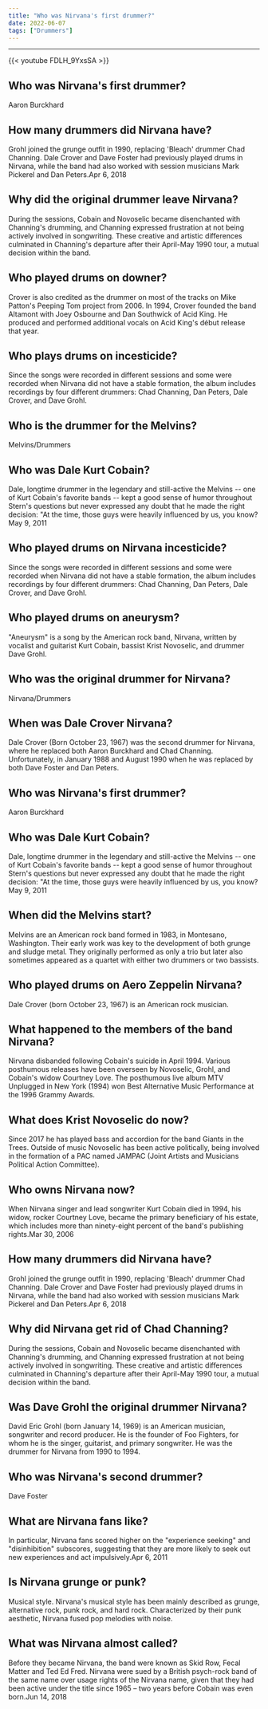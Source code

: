 ```yaml
---
title: "Who was Nirvana's first drummer?"
date: 2022-06-07
tags: ["Drummers"]
---
```


---
{{< youtube FDLH_9YxsSA >}}
## Who was Nirvana's first drummer?
Aaron Burckhard

## How many drummers did Nirvana have?
Grohl joined the grunge outfit in 1990, replacing 'Bleach' drummer Chad Channing. Dale Crover and Dave Foster had previously played drums in Nirvana, while the band had also worked with session musicians Mark Pickerel and Dan Peters.Apr 6, 2018

## Why did the original drummer leave Nirvana?
During the sessions, Cobain and Novoselic became disenchanted with Channing's drumming, and Channing expressed frustration at not being actively involved in songwriting. These creative and artistic differences culminated in Channing's departure after their April-May 1990 tour, a mutual decision within the band.

## Who played drums on downer?
Crover is also credited as the drummer on most of the tracks on Mike Patton's Peeping Tom project from 2006. In 1994, Crover founded the band Altamont with Joey Osbourne and Dan Southwick of Acid King. He produced and performed additional vocals on Acid King's début release that year.

## Who plays drums on incesticide?
Since the songs were recorded in different sessions and some were recorded when Nirvana did not have a stable formation, the album includes recordings by four different drummers: Chad Channing, Dan Peters, Dale Crover, and Dave Grohl.

## Who is the drummer for the Melvins?
Melvins/Drummers

## Who was Dale Kurt Cobain?
Dale, longtime drummer in the legendary and still-active the Melvins -- one of Kurt Cobain's favorite bands -- kept a good sense of humor throughout Stern's questions but never expressed any doubt that he made the right decision: "At the time, those guys were heavily influenced by us, you know?May 9, 2011

## Who played drums on Nirvana incesticide?
Since the songs were recorded in different sessions and some were recorded when Nirvana did not have a stable formation, the album includes recordings by four different drummers: Chad Channing, Dan Peters, Dale Crover, and Dave Grohl.

## Who played drums on aneurysm?
"Aneurysm" is a song by the American rock band, Nirvana, written by vocalist and guitarist Kurt Cobain, bassist Krist Novoselic, and drummer Dave Grohl.

## Who was the original drummer for Nirvana?
Nirvana/Drummers

## When was Dale Crover Nirvana?
Dale Crover (Born October 23, 1967) was the second drummer for Nirvana, where he replaced both Aaron Burckhard and Chad Channing. Unfortunately, in January 1988 and August 1990 when he was replaced by both Dave Foster and Dan Peters.

## Who was Nirvana's first drummer?
Aaron Burckhard

## Who was Dale Kurt Cobain?
Dale, longtime drummer in the legendary and still-active the Melvins -- one of Kurt Cobain's favorite bands -- kept a good sense of humor throughout Stern's questions but never expressed any doubt that he made the right decision: "At the time, those guys were heavily influenced by us, you know?May 9, 2011

## When did the Melvins start?
Melvins are an American rock band formed in 1983, in Montesano, Washington. Their early work was key to the development of both grunge and sludge metal. They originally performed as only a trio but later also sometimes appeared as a quartet with either two drummers or two bassists.

## Who played drums on Aero Zeppelin Nirvana?
Dale Crover (born October 23, 1967) is an American rock musician.

## What happened to the members of the band Nirvana?
Nirvana disbanded following Cobain's suicide in April 1994. Various posthumous releases have been overseen by Novoselic, Grohl, and Cobain's widow Courtney Love. The posthumous live album MTV Unplugged in New York (1994) won Best Alternative Music Performance at the 1996 Grammy Awards.

## What does Krist Novoselic do now?
Since 2017 he has played bass and accordion for the band Giants in the Trees. Outside of music Novoselic has been active politically, being involved in the formation of a PAC named JAMPAC (Joint Artists and Musicians Political Action Committee).

## Who owns Nirvana now?
When Nirvana singer and lead songwriter Kurt Cobain died in 1994, his widow, rocker Courtney Love, became the primary beneficiary of his estate, which includes more than ninety-eight percent of the band's publishing rights.Mar 30, 2006

## How many drummers did Nirvana have?
Grohl joined the grunge outfit in 1990, replacing 'Bleach' drummer Chad Channing. Dale Crover and Dave Foster had previously played drums in Nirvana, while the band had also worked with session musicians Mark Pickerel and Dan Peters.Apr 6, 2018

## Why did Nirvana get rid of Chad Channing?
During the sessions, Cobain and Novoselic became disenchanted with Channing's drumming, and Channing expressed frustration at not being actively involved in songwriting. These creative and artistic differences culminated in Channing's departure after their April-May 1990 tour, a mutual decision within the band.

## Was Dave Grohl the original drummer Nirvana?
David Eric Grohl (born January 14, 1969) is an American musician, songwriter and record producer. He is the founder of Foo Fighters, for whom he is the singer, guitarist, and primary songwriter. He was the drummer for Nirvana from 1990 to 1994.

## Who was Nirvana's second drummer?
Dave Foster

## What are Nirvana fans like?
In particular, Nirvana fans scored higher on the "experience seeking" and "disinhibition" subscores, suggesting that they are more likely to seek out new experiences and act impulsively.Apr 6, 2011

## Is Nirvana grunge or punk?
Musical style. Nirvana's musical style has been mainly described as grunge, alternative rock, punk rock, and hard rock. Characterized by their punk aesthetic, Nirvana fused pop melodies with noise.

## What was Nirvana almost called?
Before they became Nirvana, the band were known as Skid Row, Fecal Matter and Ted Ed Fred. Nirvana were sued by a British psych-rock band of the same name over usage rights of the Nirvana name, given that they had been active under the title since 1965 – two years before Cobain was even born.Jun 14, 2018

